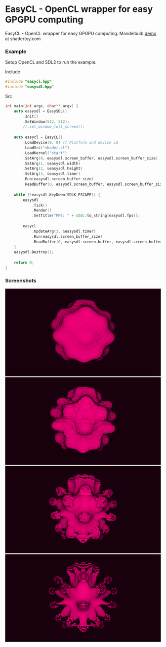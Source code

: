 # EasyCL - OpenCL wrapper for easy GPGPU computing
EasyCL - OpenCL wrapper for easy GPGPU computing. Mandelbulb [demo](https://www.shadertoy.com/view/Ms2yDt) at shadertoy.com

### Example
Setup OpenCL and SDL2 to run the example.

Include
```cpp
#include "easycl.hpp"
#include "easysdl.hpp"
```

Src
```cpp
int main(int argc, char** argv) {
    auto easysdl = EasySDL()
        .Init()
        .SetWindow(512, 512);
        //.set_window_full_screen();

    auto easycl = EasyCL()
        .LoadDevice(0, 0) // Platform and device id
        .LoadSrc("shader.cl")
        .LoadKernel("start")
        .SetArg(0, easysdl.screen_buffer, easysdl.screen_buffer_size)
        .SetArg(1, &easysdl.width)
        .SetArg(2, &easysdl.height)
        .SetArg(3, &easysdl.timer)
        .Run(easysdl.screen_buffer_size)
        .ReadBuffer(0, easysdl.screen_buffer, easysdl.screen_buffer_size);

    while (!easysdl.KeyDown(SDLK_ESCAPE)) {
        easysdl
            .Tick()
            .Render()
            .SetTitle("FPS: " + std::to_string(easysdl.fps));

        easycl
            .UpdateArg(3, &easysdl.timer)
            .Run(easysdl.screen_buffer_size)
            .ReadBuffer(0, easysdl.screen_buffer, easysdl.screen_buffer_size);
    }
    easysdl.Destroy();

    return 0;
}
```

### Screenshots
![mandelbulb](assets/fourth_mandelbulb.png)
![mandelbulb](assets/third_mandelbulb.png)
![mandelbulb](assets/second_mandelbulb.png)
![mandelbulb](assets/first_mandelbulb.png)
